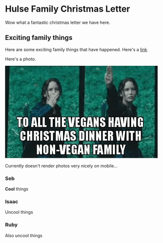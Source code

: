 # Hulse Family Christmas Letter

Wow what a fantastic christmas letter we have here.

## Exciting family things

Here are some exciting family things that have happened. Here's a [link](https://www.youtube.com/watch?v=dQw4w9WgXcQ).

Here's a photo.

![veganz](assets/veg.jpeg)

Currently doesn't render photos very nicely on mobile...

### Seb

**Cool** things

### Isaac

Uncool things

### Ruby

Also uncool things